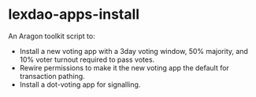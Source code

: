 # lexdao-apps-install

An Aragon toolkit script to:

- Install a new voting app with a 3day voting window, 50% majority, and 10% voter turnout required to pass votes.
- Rewire permissions to make it the new voting app the default for transaction pathing.
- Install a dot-voting app for signalling.
